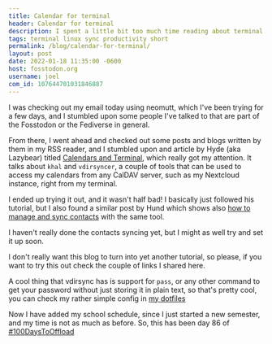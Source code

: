 ```yaml
---
title: Calendar for terminal
header: Calendar for terminal
description: I spent a little bit too much time reading about terminal tools in my RSS reader, so I guess the calendar was next
tags: terminal linux sync productivity short
permalink: /blog/calendar-for-terminal/
layout: post
date: 2022-01-18 11:35:00 -0600
host: fosstodon.org
username: joel
com_id: 107644701031846887
---
```


I was checking out my email today using neomutt, which I've been trying for a few days, and I stumbled upon some people I've talked to that are part of the Fosstodon or the Fediverse in general.

From there, I went ahead and checked out some posts and blogs written by them in my RSS reader, and I stumbled upon and article by Hyde (aka Lazybear) titled [Calendars and Terminal](https://lazybear.io/posts/calendars-and-terminals/), which really got my attention. It talks about `khal` and `vdirsyncer`, a couple of tools that can be used to access my calendars from any CalDAV server, such as my Nextcloud instance, right from my terminal.

I ended up trying it out, and it wasn't half bad! I basically just followed his tutorial, but I also found a similar post by Hund which shows also [how to manage and sync contacts](https://hund.tty1.se/2020/08/12/how-to-sync-and-manage-your-caldav-and-carddav-via-the-terminal.html) with the same tool.

I haven't really done the contacts syncing yet, but I might as well try and set it up soon.

I don't really want this blog to turn into yet another tutorial, so please, if you want to try this out check the couple of links I shared here.

A cool thing that vdirsync has is support for `pass`, or any other command to get your password without just storing it in plain text, so that's pretty cool, you can check my rather simple config in [my dotfiles](https://tildegit.org/chrono/dotfiles)

Now I have added my school schedule, since I just started a new semester, and my time is not as much as before. So, this has been day 86 of [#100DaysToOffload](https://100daystooffload.com)

